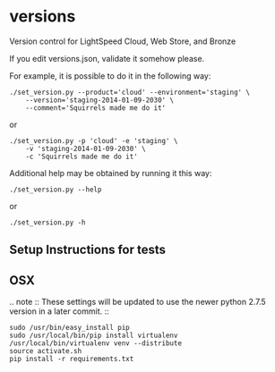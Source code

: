 versions
========

Version control for LightSpeed Cloud, Web Store, and Bronze

If you edit versions.json, validate it somehow please.

For example, it is possible to do it in the following way:

    ./set_version.py --product='cloud' --environment='staging' \
        --version='staging-2014-01-09-2030' \
        --comment='Squirrels made me do it'

or

    ./set_version.py -p 'cloud' -e 'staging' \
        -v 'staging-2014-01-09-2030' \
        -c 'Squirrels made me do it'

Additional help may be obtained by running it this way:

    ./set_version.py --help

or

    ./set_version.py -h


Setup Instructions for tests
------------------

OSX
---

..  note :: These settings will be updated to use the newer python 2.7.5 version in a later commit.
::

    sudo /usr/bin/easy_install pip
    sudo /usr/local/bin/pip install virtualenv
    /usr/local/bin/virtualenv venv --distribute
    source activate.sh
    pip install -r requirements.txt
